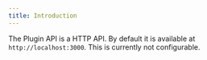 ```yaml
---
title: Introduction
---
```


The Plugin API is a HTTP API. By default it is available at `http://localhost:3000`. This is currently not configurable.
